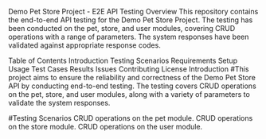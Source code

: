 


Demo Pet Store Project - E2E API Testing
Overview
This repository contains the end-to-end API testing for the Demo Pet Store Project. The testing has been conducted on the pet, store, and user modules, covering CRUD operations with a range of parameters. The system responses have been validated against appropriate response codes.

Table of Contents
Introduction
Testing Scenarios
Requirements
Setup
Usage
Test Cases
Results
Issues
Contributing
License
Introduction
#This project aims to ensure the reliability and correctness of the Demo Pet Store API by conducting end-to-end testing. The testing covers CRUD operations on the pet, store, and user modules, along with a variety of parameters to validate the system responses.

#Testing Scenarios
CRUD operations on the pet module.
CRUD operations on the store module.
CRUD operations on the user module.
